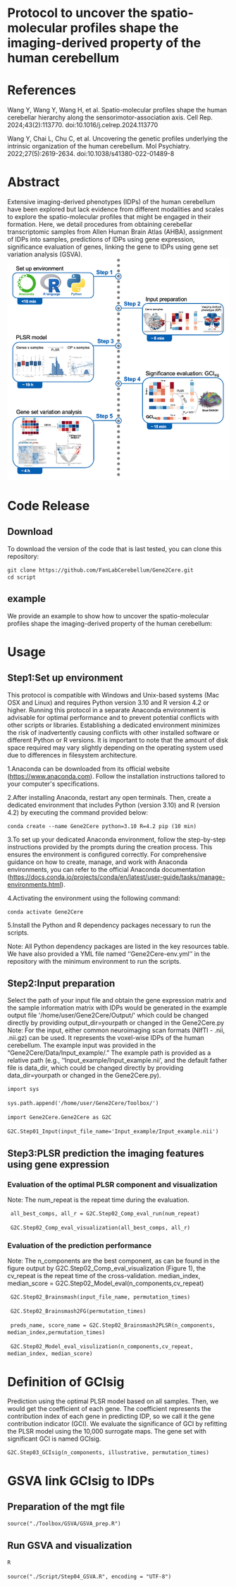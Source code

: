 # Protocol to uncover the spatio-molecular profiles shape the imaging-derived property of the human cerebellum

# References
Wang Y, Wang Y, Wang H, et al. Spatio-molecular profiles shape the human cerebellar hierarchy along the sensorimotor-association axis. Cell Rep. 2024;43(2):113770. doi:10.1016/j.celrep.2024.113770

Wang Y, Chai L, Chu C, et al. Uncovering the genetic profiles underlying the intrinsic organization of the human cerebellum. Mol Psychiatry. 2022;27(5):2619-2634. doi:10.1038/s41380-022-01489-8

# Abstract
Extensive imaging-derived phenotypes (IDPs) of the human cerebellum have been explored but lack evidence from different modalities and scales to explore the spatio-molecular profiles that might be engaged in their formation. Here, we detail procedures from obtaining cerebellar transcriptomic samples from Allen Human Brain Atlas (AHBA), assignment of IDPs into samples, predictions of IDPs using gene expression, significance evaluation of genes, linking the gene to IDPs using gene set variation analysis (GSVA). 
![](https://github.com/FanLabCerebellum/Gene2Cere/blob/main/abstract.png)  

# Code Release
## Download
To download the version of the code that is last tested, you can clone this repository:


    git clone https://github.com/FanLabCerebellum/Gene2Cere.git
    cd script
## example

We provide an example to show how to uncover the spatio-molecular profiles shape the imaging-derived property of the human cerebellum:


# Usage
## Step1:Set up environment


This protocol is compatible with Windows and Unix-based systems (Mac OSX and Linux) and requires Python version 3.10 and R version 4.2 or higher. Running this protocol in a separate Anaconda environment is advisable for optimal performance and to prevent potential conflicts with other scripts or libraries. Establishing a dedicated environment minimizes the risk of inadvertently causing conflicts with other installed software or different Python or R versions. It is important to note that the amount of disk space required may vary slightly depending on the operating system used due to differences in filesystem architecture.

1.Anaconda can be downloaded from its official website (https://www.anaconda.com). Follow the installation instructions tailored to your computer's specifications. 

2.After installing Anaconda, restart any open terminals. Then, create a dedicated environment that includes Python (version 3.10) and R (version 4.2) by executing the command provided below:

    conda create --name Gene2Cere python=3.10 R=4.2 pip (10 min)
  
3.To set up your dedicated Anaconda environment, follow the step-by-step instructions provided by the prompts during the creation process. This ensures the environment is configured correctly. For comprehensive guidance on how to create, manage, and work with Anaconda environments, you can refer to the official Anaconda documentation (https://docs.conda.io/projects/conda/en/latest/user-guide/tasks/manage-environments.html). 

4.Activating the environment using the following command:

    
    conda activate Gene2Cere
    
5.Install the Python and R dependency packages necessary to run the scripts.

Note: All Python dependency packages are listed in the key resources table. We have also provided a YML file named ‘‘Gene2Cere-env.yml’’ in the repository with the minimum environment to run the scripts.

## Step2:Input preparation
Select the path of your input file and obtain the gene expression matrix and the sample information matrix with IDPs would be generated in the example output file '/home/user/Gene2Cere/Output/' which could be changed directly by providing output_dir=yourpath or changed in the Gene2Cere.py
Note: For the input, either common neuroimaging scan formats (NIfTI - .nii, .nii.gz) can be used. It represents the voxel-wise IDPs of the human cerebellum. The example input was provided in the “Gene2Cere/Data/Input_example/.” The example path is provided as a relative path (e.g., ‘‘Input_example/Input_example.nii’, and the default father file is data_dir, which could be changed directly by providing data_dir=yourpath or changed in the Gene2Cere.py). 

    import sys

    sys.path.append('/home/user/Gene2Cere/Toolbox/')

    import Gene2Cere.Gene2Cere as G2C

    G2C.Step01_Input(input_file_name='Input_example/Input_example.nii')

## Step3:PLSR prediction the imaging features using gene expression

### Evaluation of the optimal PLSR component and visualization 
Note: The num_repeat is the repeat time during the evaluation.

     all_best_comps, all_r = G2C.Step02_Comp_eval_run(num_repeat) 
     
     G2C.Step02_Comp_eval_visualization(all_best_comps, all_r)

### Evaluation of the prediction performance 

Note: The n_components are the best component, as can be found in the figure output by G2C.Step02_Comp_eval_visualization (Figure 1), the cv_repeat is the repeat time of the cross-validation. 
     median_index, median_score = G2C.Step02_Model_eval(n_components,cv_repeat) 
     
     G2C.Step02_Brainsmash(input_file_name, permutation_times) 
     
     G2C.Step02_Brainsmash2FG(permutation_times)
     
     preds_name, score_name = G2C.Step02_Brainsmash2PLSR(n_components, median_index,permutation_times) 
     
     G2C.Step02_Model_eval_visulization(n_components,cv_repeat, median_index, median_score) 

# Definition of GCIsig

Prediction using the optimal PLSR model based on all samples. Then, we would get the coefficient of each gene. The coefficient represents the contribution index of each gene in predicting IDP, so we call it the gene contribution indicator (GCI). We evaluate the significance of GCI by refitting the PLSR model using the 10,000 surrogate maps. The gene set with significant GCI is named GCIsig. 

    G2C.Step03_GCIsig(n_components, illustrative, permutation_times)
# GSVA link GCIsig to IDPs 

## Preparation of the mgt file

    source("./Toolbox/GSVA/GSVA_prep.R")

## Run GSVA and visualization
    R

    source("./Script/Step04_GSVA.R", encoding = "UTF-8")
